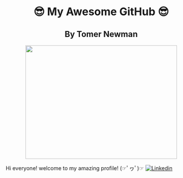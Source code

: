 <h1 align="center">😎 My Awesome GitHub 😎 </h1>
<h2 align="center">By Tomer Newman </h2>

<p align="center">
  <img width="400" height="300" src="[https://thumbs.gfycat.com/CriminalKnobbyHind-small.gif](https://www.google.com/url?sa=i&url=https%3A%2F%2Ftenor.com%2Fsearch%2Fcat-jump-gifs&psig=AOvVaw27xGf14_BPmqNGfY6-Jnug&ust=1708247305804000&source=images&cd=vfe&opi=89978449&ved=0CBIQjRxqFwoTCJCQy6GDsoQDFQAAAAAdAAAAABAE)https://www.google.com/url?sa=i&url=https%3A%2F%2Ftenor.com%2Fsearch%2Fcat-jump-gifs&psig=AOvVaw27xGf14_BPmqNGfY6-Jnug&ust=1708247305804000&source=images&cd=vfe&opi=89978449&ved=0CBIQjRxqFwoTCJCQy6GDsoQDFQAAAAAdAAAAABAE">
</p>


Hi everyone! welcome to my amazing profile!
(☞ﾟヮﾟ)☞  [![Linkedin](https://img.shields.io/badge/connect%20on-linkedin-blue?style=flat-square)](https://www.linkedin.com/in/tomer-newman/)
